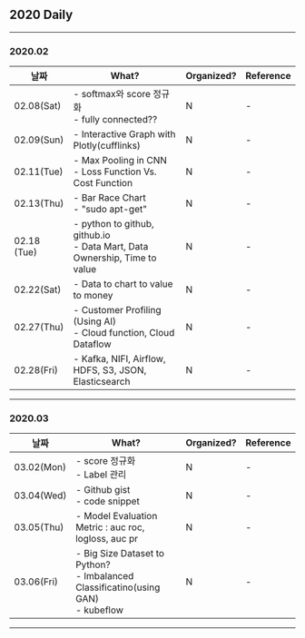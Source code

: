 ## 2020 Daily
------------------------------------------------------------
### 2020.02

|날짜|What?|Organized?|Reference|
|---|---|---|---|
|02.08(Sat)|- softmax와 score 정규화 <br> - fully connected??|N|- |
|02.09(Sun)|- Interactive Graph with Plotly(cufflinks) |N|- |
|02.11(Tue)|- Max Pooling in CNN <br> - Loss Function Vs. Cost Function |N|- |
|02.13(Thu)|- Bar Race Chart <br> - "sudo apt-get" |N|- |
|02.18 (Tue)|- python to github, github.io <br> - Data Mart, Data Ownership, Time to value |N|- |
|02.22(Sat)|- Data to chart to value to money |N|- |
|02.27(Thu)|- Customer Profiling (Using AI) <br>- Cloud function, Cloud Dataflow |N|- |
|02.28(Fri)|- Kafka, NIFI, Airflow, HDFS, S3, JSON, Elasticsearch |N|- |

------------------------------------------------------------
### 2020.03

|날짜|What?|Organized?|Reference|
|---|---|---|---|
|03.02(Mon)|- score 정규화 <br> - Label 관리 |N|- |
|03.04(Wed)|- Github gist <br> - code snippet |N|- |
|03.05(Thu)|- Model Evaluation Metric : auc roc, logloss, auc pr |N|- |
|03.06(Fri)|- Big Size Dataset to Python? <br> - Imbalanced Classificatino(using GAN) <br> - kubeflow |N|- |

------------------------------------------------------------
